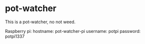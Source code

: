 # pot-watcher
This is a pot-watcher, no not weed.

Raspberry pi:
hostname: pot-watcher-pi
username: potpi
password: potpi1337